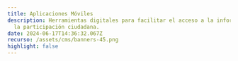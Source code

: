 ```yaml
---
title: Aplicaciones Móviles
description: Herramientas digitales para facilitar el acceso a la información y
  la participación ciudadana.
date: 2024-06-17T14:36:32.067Z
recurso: /assets/cms/banners-45.png
highlight: false
---
```

